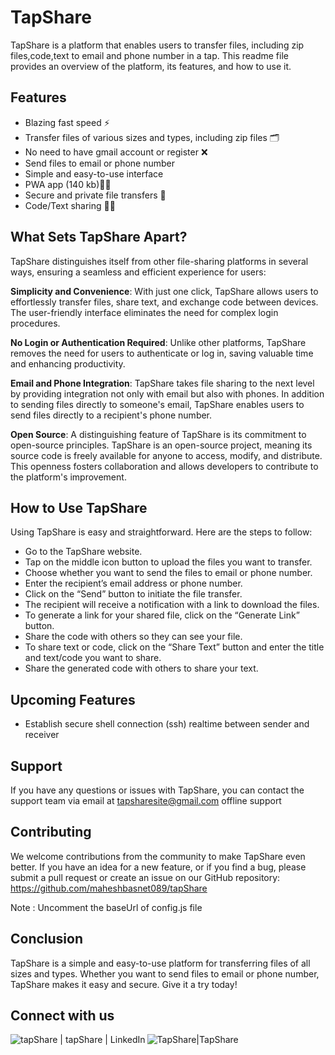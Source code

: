 # TapShare 

TapShare is a platform that enables users to transfer files, including zip files,code,text to email and phone number in a tap. This readme file provides an overview of the platform, its features, and how to use it.

## Features

- Blazing fast speed ⚡
- Transfer files of various sizes and types, including zip files 🗂️
- No need to have gmail account or register ❌
- Send files to email or phone number
- Simple and easy-to-use interface
- PWA app (140 kb)🧑‍💻
- Secure and private file transfers 🔐
- Code/Text sharing 🧑‍💻

## What Sets TapShare Apart?
TapShare distinguishes itself from other file-sharing platforms in several ways, ensuring a seamless and efficient experience for users:

**Simplicity and Convenience**: With just one click, TapShare allows users to effortlessly transfer files, share text, and exchange code between devices. The user-friendly interface eliminates the need for complex login procedures.

**No Login or Authentication Required**: Unlike other platforms, TapShare removes the need for users to authenticate or log in, saving valuable time and enhancing productivity.

**Email and Phone Integration**: TapShare takes file sharing to the next level by providing integration not only with email but also with phones. In addition to sending files directly to someone's email, TapShare enables users to send files directly to a recipient's phone number.

**Open Source**: A distinguishing feature of TapShare is its commitment to open-source principles. TapShare is an open-source project, meaning its source code is freely available for anyone to access, modify, and distribute. This openness fosters collaboration and allows developers to contribute to the platform's improvement.


## How to Use TapShare

Using TapShare is easy and straightforward. Here are the steps to follow:

- Go to the TapShare website.
- Tap on the middle icon button to upload the files you want to transfer.
- Choose whether you want to send the files to email or phone number.
- Enter the recipient’s email address or phone number.
- Click on the “Send” button to initiate the file transfer.
- The recipient will receive a notification with a link to download the files.
- To generate a link for your shared file, click on the “Generate Link” button.
- Share the code with others so they can see your file.
- To share text or code, click on the “Share Text” button and enter the title and text/code you want to share.
- Share the generated code with others to share your text.

## Upcoming Features

- Establish secure shell connection (ssh) realtime between sender and receiver

## Support

If you have any questions or issues with TapShare, you can contact the support team via email at tapsharesite@gmail.com
offline support

## Contributing

We welcome contributions from the community to make TapShare even better. If you have an idea for a new feature, or if you find a bug, please submit a pull request or create an issue on our GitHub repository: https://github.com/maheshbasnet089/tapShare

Note : Uncomment the baseUrl of config.js file 


## Conclusion

TapShare is a simple and easy-to-use platform for transferring files of all sizes and types. Whether you want to send files to email or phone number, TapShare makes it easy and secure. Give it a try today! 
## Connect with us
<a href="https://www.linkedin.com/company/tapshare089"><img align="left" src="https://img.shields.io/badge/LinkedIn-0077B5?style=for-the-badge&logo=linkedin&logoColor=white" alt="tapShare | tapShare | LinkedIn" /></a>
<a href="https://www.facebook.com/profile.php?id=100093945937193"><img align="left" src="https://img.shields.io/badge/Facebook-1877F2?style=for-the-badge&logo=facebook&logoColor=white" alt="TapShare|TapShare" /></a>
</br>
